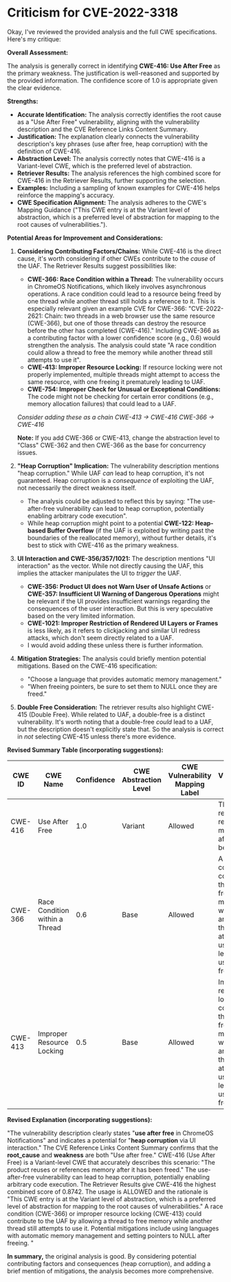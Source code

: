 # Criticism for CVE-2022-3318

Okay, I've reviewed the provided analysis and the full CWE specifications. Here's my critique:

**Overall Assessment:**

The analysis is generally correct in identifying **CWE-416: Use After Free** as the primary weakness. The justification is well-reasoned and supported by the provided information. The confidence score of 1.0 is appropriate given the clear evidence.

**Strengths:**

*   **Accurate Identification:** The analysis correctly identifies the root cause as a "Use After Free" vulnerability, aligning with the vulnerability description and the CVE Reference Links Content Summary.
*   **Justification:** The explanation clearly connects the vulnerability description's key phrases (use after free, heap corruption) with the definition of CWE-416.
*   **Abstraction Level:** The analysis correctly notes that CWE-416 is a Variant-level CWE, which is the preferred level of abstraction.
*   **Retriever Results:** The analysis references the high combined score for CWE-416 in the Retriever Results, further supporting the selection.
*   **Examples:** Including a sampling of known examples for CWE-416 helps reinforce the mapping's accuracy.
*   **CWE Specification Alignment:** The analysis adheres to the CWE's Mapping Guidance ("This CWE entry is at the Variant level of abstraction, which is a preferred level of abstraction for mapping to the root causes of vulnerabilities.").

**Potential Areas for Improvement and Considerations:**

1.  **Considering Contributing Factors/Chains:** While CWE-416 is the direct cause, it's worth considering if other CWEs contribute to the *cause* of the UAF. The Retriever Results suggest possibilities like:

    *   **CWE-366: Race Condition within a Thread:** The vulnerability occurs in ChromeOS Notifications, which likely involves asynchronous operations. A race condition could lead to a resource being freed by one thread while another thread still holds a reference to it. This is especially relevant given an example CVE for CWE-366: "CVE-2022-2621: Chain: two threads in a web browser use the same resource (CWE-366), but one of those threads can destroy the resource before the other has completed (CWE-416)." Including CWE-366 as a contributing factor with a lower confidence score (e.g., 0.6) would strengthen the analysis.  The analysis could state "A race condition could allow a thread to free the memory while another thread still attempts to use it".
    *   **CWE-413: Improper Resource Locking:** If resource locking were not properly implemented, multiple threads might attempt to access the same resource, with one freeing it prematurely leading to UAF.
    *   **CWE-754: Improper Check for Unusual or Exceptional Conditions:** The code might not be checking for certain error conditions (e.g., memory allocation failures) that could lead to a UAF.

    *Consider adding these as a chain*
    *CWE-413 -> CWE-416*
    *CWE-366 -> CWE-416*

    **Note:** If you add CWE-366 or CWE-413, change the abstraction level to "Class" CWE-362 and then CWE-366 as the base for concurrency issues.

2.  **"Heap Corruption" Implication:** The vulnerability description mentions "heap corruption." While UAF *can* lead to heap corruption, it's not guaranteed. Heap corruption is a *consequence* of exploiting the UAF, not necessarily the direct weakness itself.
    *   The analysis could be adjusted to reflect this by saying: "The use-after-free vulnerability can lead to heap corruption, potentially enabling arbitrary code execution".
    *   While heap corruption might point to a potential **CWE-122: Heap-based Buffer Overflow** (if the UAF is exploited by writing past the boundaries of the reallocated memory), without further details, it's best to stick with CWE-416 as the primary weakness.

3.  **UI Interaction and CWE-356/357/1021:** The description mentions "UI interaction" as the vector. While not directly causing the UAF, this implies the attacker manipulates the UI to *trigger* the UAF.
    *   **CWE-356: Product UI does not Warn User of Unsafe Actions** or **CWE-357: Insufficient UI Warning of Dangerous Operations** might be relevant if the UI provides insufficient warnings regarding the consequences of the user interaction. But this is very speculative based on the very limited information.
    *   **CWE-1021: Improper Restriction of Rendered UI Layers or Frames** is less likely, as it refers to clickjacking and similar UI redress attacks, which don't seem directly related to a UAF.
    *   I would avoid adding these unless there is further information.

4.  **Mitigation Strategies:** The analysis could briefly mention potential mitigations.  Based on the CWE-416 specification:
    *   "Choose a language that provides automatic memory management."
    *   "When freeing pointers, be sure to set them to NULL once they are freed."

5.  **Double Free Consideration:** The retriever results also highlight CWE-415 (Double Free). While related to UAF, a double-free is a distinct vulnerability. It's worth noting that a double-free *could* lead to a UAF, but the description doesn't explicitly state that. So the analysis is correct in *not* selecting CWE-415 unless there's more evidence.

**Revised Summary Table (incorporating suggestions):**

| CWE ID      | CWE Name                                                                | Confidence | CWE Abstraction Level | CWE Vulnerability Mapping Label | CWE-Vulnerability Mapping Notes                                                                                                                                                                                                                               |
|-------------|-------------------------------------------------------------------------|------------|-----------------------|---------------------------------|-------------------------------------------------------------------------------------------------------------------------------------------------------------------------------------------------------------------------------------------------------------|
| CWE-416     | Use After Free                                                            | 1.0        | Variant               | Allowed                        | The product reuses or references memory after it has been freed.                                                                                                                                                                                             |
| CWE-366     | Race Condition within a Thread    | 0.6        | Base            | Allowed                        | A race condition could allow a thread to free the memory while another thread still attempts to use it, leading to a use-after-free.                                                                                                                                                                                             |
| CWE-413     | Improper Resource Locking    | 0.5        | Base           | Allowed                        | Improper resource locking could allow a thread to free the memory while another thread still attempts to use it, leading to a use-after-free.                                                                                                                                                                                             |

**Revised Explanation (incorporating suggestions):**

"The vulnerability description clearly states "**use after free** in ChromeOS Notifications" and indicates a potential for "**heap corruption** via UI interaction." The CVE Reference Links Content Summary confirms that the **root_cause** and **weakness** are both "Use after free." CWE-416 (Use After Free) is a Variant-level CWE that accurately describes this scenario: "The product reuses or references memory after it has been freed." The use-after-free vulnerability can lead to heap corruption, potentially enabling arbitrary code execution. The Retriever Results give CWE-416 the highest combined score of 0.8742. The usage is ALLOWED and the rationale is "This CWE entry is at the Variant level of abstraction, which is a preferred level of abstraction for mapping to the root causes of vulnerabilities." A race condition (CWE-366) or improper resource locking (CWE-413) could contribute to the UAF by allowing a thread to free memory while another thread still attempts to use it. Potential mitigations include using languages with automatic memory management and setting pointers to NULL after freeing. "

**In summary,** the original analysis is good. By considering potential contributing factors and consequences (heap corruption), and adding a brief mention of mitigations, the analysis becomes more comprehensive.